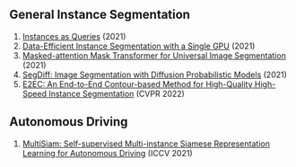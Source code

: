 ## General Instance Segmentation
1. [Instances as Queries](https://arxiv.org/abs/2105.01928) (2021)
2. [Data-Efficient Instance Segmentation with a Single GPU](https://arxiv.org/abs/2110.00242) (2021)
3. [Masked-attention Mask Transformer for Universal Image Segmentation](https://arxiv.org/abs/2112.01527) (2021)
4. [SegDiff: Image Segmentation with Diffusion Probabilistic Models](https://arxiv.org/abs/2112.00390) (2021)
5. [E2EC: An End-to-End Contour-based Method for High-Quality High-Speed Instance Segmentation](https://arxiv.org/abs/2203.04074) (CVPR 2022)

## Autonomous Driving
1. [MultiSiam: Self-supervised Multi-instance Siamese Representation Learning for Autonomous Driving](https://arxiv.org/abs/2108.12178) (ICCV 2021)
